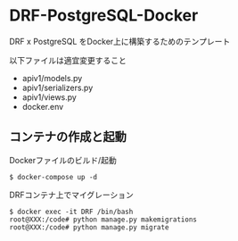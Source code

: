 # DRF-PostgreSQL-Docker
DRF x PostgreSQL をDocker上に構築するためのテンプレート  

以下ファイルは適宜変更すること  

- apiv1/models.py
- apiv1/serializers.py
- apiv1/views.py
- docker.env

## コンテナの作成と起動

Dockerファイルのビルド/起動  
```
$ docker-compose up -d
```

DRFコンテナ上でマイグレーション  
```
$ docker exec -it DRF /bin/bash
root@XXX:/code# python manage.py makemigrations
root@XXX:/code# python manage.py migrate
```